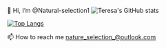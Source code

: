 👋 Hi, I’m @Natural-selection1
![Teresa's GitHub stats](https://badgesystem.vercel.app/api?username=Natural-selection1&count_private=true)

[![Top Langs](https://badgesystem.vercel.app/api/top-langs/?username=Natural-selection1&count_private=true&layout=compact)](https://github.com/anuraghazra/github-readme-stats)


📫 How to reach me nature_selection_@outlook.com

